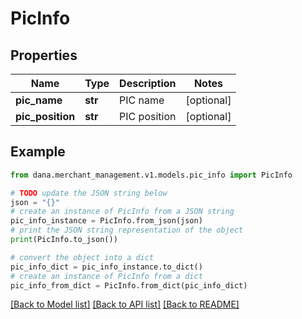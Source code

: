 # PicInfo


## Properties

Name | Type | Description | Notes
------------ | ------------- | ------------- | -------------
**pic_name** | **str** | PIC name | [optional] 
**pic_position** | **str** | PIC position | [optional] 

## Example

```python
from dana.merchant_management.v1.models.pic_info import PicInfo

# TODO update the JSON string below
json = "{}"
# create an instance of PicInfo from a JSON string
pic_info_instance = PicInfo.from_json(json)
# print the JSON string representation of the object
print(PicInfo.to_json())

# convert the object into a dict
pic_info_dict = pic_info_instance.to_dict()
# create an instance of PicInfo from a dict
pic_info_from_dict = PicInfo.from_dict(pic_info_dict)
```
[[Back to Model list]](../README.md#documentation-for-models) [[Back to API list]](../README.md#documentation-for-api-endpoints) [[Back to README]](../README.md)


